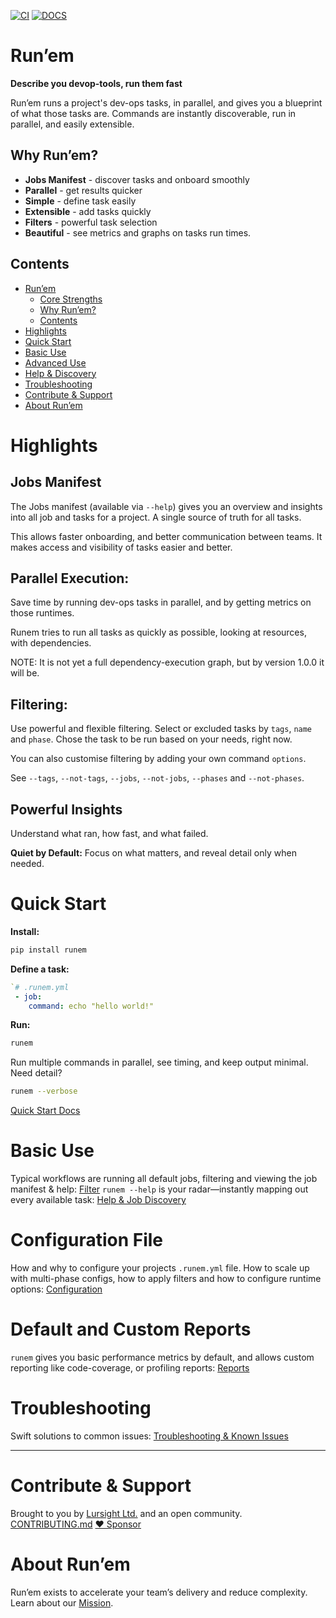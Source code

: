 <!-- [![codecov](https://codecov.io/gh/lursight/runem/branch/main/graph/badge.svg?token=run-test_token_here)](https://codecov.io/gh/lursight/runem) -->
[![CI](https://github.com/lursight/runem/actions/workflows/main.yml/badge.svg)](https://github.com/lursight/runem/actions/workflows/main.yml)
[![DOCS](https://lursight.github.io/runem/VIEW-DOCS-31c553.svg)](https://lursight.github.io/runem/)

# Run’em

**Describe you devop-tools, run them fast**

Run’em runs a project's dev-ops tasks, in parallel, and gives you a blueprint of what those tasks are. Commands are instantly discoverable, run in parallel, and easily extensible.

## Why Run’em?

- **Jobs Manifest** - discover tasks and onboard smoothly
- **Parallel**  - get results quicker
- **Simple**  - define task easily
- **Extensible** - add tasks quickly
- **Filters** - powerful task selection
- **Beautiful** - see metrics and graphs on tasks run times.

## Contents
- [Run’em](#runem)
  - [Core Strengths](#core-strengths)
  - [Why Run’em?](#why-runem)
  - [Contents](#contents)
- [Highlights](#highlights)
- [Quick Start](#quick-start)
- [Basic Use](#basic-use)
- [Advanced Use](#advanced-use)
- [Help & Discovery](#help--discovery)
- [Troubleshooting](#troubleshooting)
- [Contribute & Support](#contribute--support)
- [About Run’em](#about-runem)

# Highlights
## Jobs Manifest
The Jobs manifest (available via `--help`) gives you an overview and insights into all job and tasks for a project. A single source of truth for all tasks.

This allows faster onboarding, and better communication between teams. It makes access and visibility of tasks easier and better.

## Parallel Execution:
Save time by running dev-ops tasks in parallel, and by getting metrics on those
runtimes.

Runem tries to run all tasks as quickly as possible, looking at resources, with
dependencies. 

NOTE: It is not yet a full dependency-execution graph, but by version
1.0.0 it will be.

## Filtering:
Use powerful and flexible filtering. Select or excluded tasks by `tags`, `name` and
`phase`. Chose the task to be run based on your needs, right now.

You can also customise filtering by adding your own command `options`.

See `--tags`, `--not-tags`, `--jobs`, `--not-jobs`, `--phases` and `--not-phases`.

## Powerful Insights
Understand what ran, how fast, and what failed.

**Quiet by Default:** Focus on what matters, and reveal detail only when needed.

# Quick Start
**Install:**
```bash
pip install runem
```
**Define a task:**

```yaml
`# .runem.yml
 - job:
    command: echo "hello world!"
```

**Run:**

```bash
runem
```

Run multiple commands in parallel, see timing, and keep output minimal. Need detail?

```bash
runem --verbose
```

[Quick Start Docs](https://lursight.github.io/runem/quick_start/)

# Basic Use

Typical workflows are running all default jobs, filtering and viewing the job manifest & help:
[Filter](https://lursight.github.io/runem/filtering/)
`runem --help` is your radar—instantly mapping out every available task:
[Help & Job Discovery](https://lursight.github.io/runem/help/)

# Configuration File

How and why to configure your projects `.runem.yml` file. How to scale up with multi-phase configs, how to apply filters and how to configure runtime options:
[Configuration](https://lursight.github.io/runem/configuration/)

# Default and Custom Reports

`runem` gives you basic performance metrics by default, and allows custom reporting like code-coverage, or profiling reports:
[Reports](https://lursight.github.io/runem/reports/)

# Troubleshooting

Swift solutions to common issues:
[Troubleshooting & Known Issues](https://lursight.github.io/runem/troubleshooting/)

---

# Contribute & Support

Brought to you by [Lursight Ltd.](https://lursight.com) and an open community.
[CONTRIBUTING.md](CONTRIBUTING.md)
[❤️ Sponsor](https://github.com/sponsors/lursight/)

# About Run’em

Run’em exists to accelerate your team’s delivery and reduce complexity. Learn about our [Mission](https://lursight.github.io/runem/mission/).

